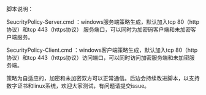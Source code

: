 
脚本说明：

SeucrityPolicy-Server.cmd ：windows服务端策略生成，默认加入tcp 80（http协议）和tcp 443（https协议） 服务端口，可以同时为加密码客户端和未加密客户端服务。

SecurityPolicy-Client.cmd ：windows客户端策略生成，默认加入tcp 80（http协议）和tcp 443（https协议）访问端口，可以同时访问加密服务端和未加密服务端。

策略为自适应的，加密和未加密双方可以正常通信。后边会持续改进脚本，以支持数字证书和linux系统，欢迎大家测试，有问题请提交issue。
